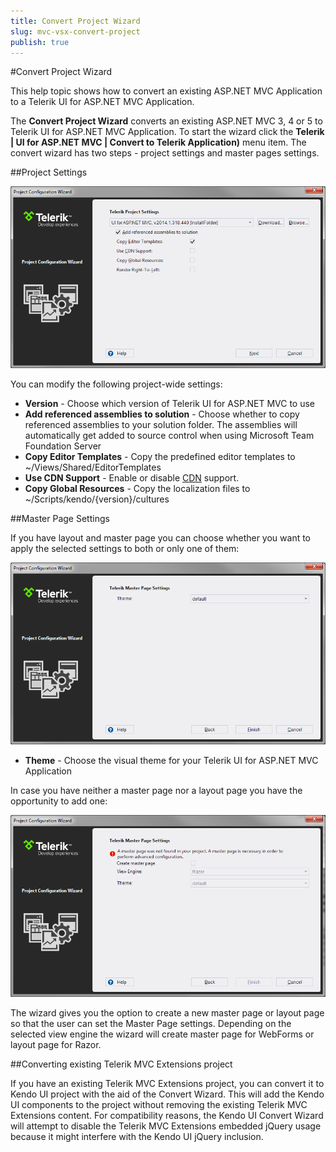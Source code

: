 ```yaml
---
title: Convert Project Wizard
slug: mvc-vsx-convert-project
publish: true
---
```


#Convert Project Wizard

This help topic shows how to convert an existing ASP.NET MVC Application to a Telerik UI for ASP.NET MVC Application.

The **Convert Project Wizard** converts an existing ASP.NET MVC 3, 4 or 5 to Telerik UI for ASP.NET MVC Application.
To start the wizard click the **Telerik | UI for ASP.NET MVC | Convert to Telerik Application)** menu item. The convert wizard has two steps - project settings and master pages settings.

##Project Settings

![Project Settings](images/convert.png)

You can modify the following project-wide settings:

- **Version** - Choose which version of Telerik UI for ASP.NET MVC to use
- **Add referenced assemblies to solution** - Choose whether to copy referenced assemblies to your solution folder. The assemblies will automatically get added to source control when using Microsoft Team Foundation Server
- **Copy Editor Templates** - Copy the predefined editor templates to ~/Views/Shared/EditorTemplates
- **Use CDN Support** - Enable or disable [CDN](/kendo-ui/getting-started/javascript-dependencies#cdn) support.
- **Copy Global Resources** - Copy the localization files to ~/Scripts/kendo/{version}/cultures

##Master Page Settings

If you have layout and master page you can choose whether you want to apply the selected settings to both or only one of them:

![update Project Resources](images/convert2.png)

- **Theme** - Choose the visual theme for your Telerik UI for ASP.NET MVC Application

In case you have neither a master page nor a layout page you have the opportunity to add one:

![No Master Page](images/no_master_page.png)

The wizard gives you the option to create a new master page or layout page so that the user can set the Master Page settings. Depending on the selected view engine the wizard will create master page for WebForms or layout page for Razor.

##Converting existing Telerik MVC Extensions project

If you have an existing Telerik MVC Extensions project, you can convert it to Kendo UI project with the aid of the Convert Wizard. This will add the Kendo UI components to the project without removing the existing Telerik MVC Extensions content. For compatibility reasons, the Kendo UI Convert Wizard will attempt to disable the Telerik MVC Extensions embedded jQuery usage because it might interfere with the Kendo UI jQuery inclusion.

